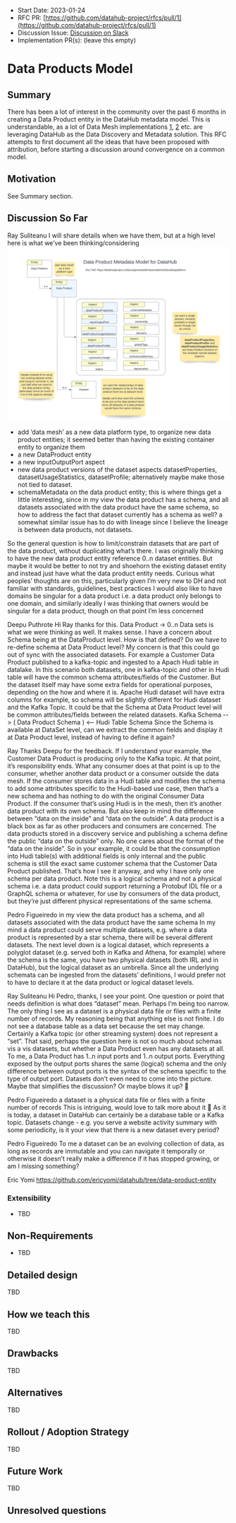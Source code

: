 - Start Date: 2023-01-24
- RFC PR: [https://github.com/datahub-project/rfcs/pull/1](https://github.com/datahub-project/rfcs/pull/1)
- Discussion Issue: [Discussion on Slack](https://datahubspace.slack.com/archives/C03UV8BNXEW/p1673471786747339)
- Implementation PR(s): (leave this empty)

# Data Products Model

## Summary

There has been a lot of interest in the community over the past 6 months in creating a Data Product entity in the DataHub metadata model.
This is understandable, as a lot of Data Mesh implementations [1](https://optum.github.io/blog/2022/03/23/data-mesh-via-datahub/), [2](https://blog.datahubproject.io/enabling-data-discovery-in-a-data-mesh-the-saxo-journey-451b06969c8f) etc. are leveraging DataHub as the Data Discovery and Metadata solution.
This RFC attempts to first document all the ideas that have been proposed with attribution, before starting a discussion around convergence on a common model.

## Motivation

See Summary section.

## Discussion So Far

Ray Suliteanu
I will share details when we have them, but at a high level here is what we’ve been thinking/considering
![img](./Jumio-DataProductEntity.png)
- add ‘data mesh’ as a new data platform type, to organize new data product entities; it seemed better than having the existing  container entity to organize them
- a new DataProduct entity
- a new inputOutputPort aspect
- new data product versions of the dataset aspects datasetProperties, datasetUsageStatistics, datasetProfile; alternatively maybe make those not tied to dataset.
- schemaMetadata on the data product entity; this is where things get a little interesting, since in my view the data product has a schema, and all datasets associated with the data product have the same schema, so how to address the fact that dataset currently has a schema as well?
a somewhat similar issue has to do with lineage since I believe the lineage is between data products, not datasets. 

So the general question is how to limit/constrain datasets that are part of the data product, without duplicating what’s there. I was originally thinking to have the new data product entity reference 0..n dataset entities. But maybe it would be better to not try and shoehorn the existing dataset entity and instead just have what the data product entity needs. Curious what peoples’ thoughts are on this, particularly given I’m very new to DH and not familiar with standards, guidelines, best practices
I would also like to have domains be singular for a data product i.e. a data product only belongs to one domain, and similarly ideally I was thinking that owners would be singular for a data product, though on that point I’m less concerned

Deepu Puthrote
Hi Ray thanks for this. Data Product -> 0..n Data sets is what we were thinking as well. It makes sense.
I have a concern about Schema being at the DataProduct level. How is that defined? Do we have to re-define schema at Data Product level? My concern is that this could go out of sync with the associated datasets.
For example a Customer Data Product published to a kafka-topic and ingested to a Apach Hudi table in datalake. In this scenario both datasets, one in kafka-topic and other in Hudi table will have the common schema attributes/fields of the Customer. But the dataset itself may have some extra fields for operational purposes, depending on the how and where it is. Apache Hudi dataset will have extra columns for example, so schema will be slightly different for Hudi dataset and the Kafka Topic.
It could be that the Schema at Data Product level will be common attributes/fields between the related datasets.
Kafka Schema --> ( Data Product Schema ) <-- Hudi Table Schema
Since the Schema is available at DataSet level, can we extract the common fields and display it at Data Product level, instead of having to define it again?

Ray
Thanks Deepu for the feedback. If I understand your example, the Customer Data Product is producing only to the Kafka topic. At that point, it’s responsibility ends. What any consumer does at that point is up to the consumer, whether another data product or a consumer outside the data mesh. If the consumer stores data in a Hudi table and modifies the schema to add some attributes specific to the Hudi-based use case, then that’s a new schema and has nothing to do with the original Consumer Data Product. If the consumer that’s using Hudi is in the mesh, then it’s another data product with its own schema.
But also keep in mind the difference between “data on the inside” and “data on the outside”. A data product is a black box as far as other producers and consumers are concerned. The data products stored in a discovery service and publishing a schema define the public “data on the outside” only. No one cares about the format of the “data on the inside”. So in your example, it could be that the consumption into Hudi table(s) with additional fields is only internal and the public schema is still the exact same customer schema that the Customer Data Product published.
That’s how I see it anyway, and why I have only one schema per data product. Note this is a logical schema and not a physical schema i.e. a data product could support returning a Protobuf IDL file or a GraphQL schema or whatever, for use by consumers of the data product, but they’re just different physical representations of the same schema.


Pedro Figueiredo
in my view the data product has a schema, and all datasets associated with the data product have the same schema
In my mind a data product could serve multiple datasets, e.g. where a data product is represented by a star schema, there will be several different datasets.
The next level down is a logical dataset, which represents a polyglot dataset (e.g. served both in Kafka and Athena, for example) where the schema is the same, you have two physical datasets (both IRL and in DataHub), but the logical dataset as an umbrella.
Since all the underlying schemata can be ingested from the datasets’ definitions, I would prefer not to have to declare it at the data product or logical dataset levels.


Ray Suliteanu
Hi Pedro, thanks, I see your point. One question or point that needs definition is what does “dataset” mean. Perhaps I’m being too narrow. The only thing I see as a dataset is a physical data file or files with a finite number of records. My reasoning being that anything else is not finite. I do not see a database table as a data set because the set may change. Certainly a Kafka topic (or other streaming system) does not represent a “set”.
That said, perhaps the question here is not so much about schemas vis a vis datasets, but whether a Data Product even has any datasets at all. To me, a Data Product has 1..n input ports and 1..n output ports. Everything exposed by the output ports shares the same (logical) schema and the only difference between output ports is the syntax of the schema specific to the type of output port. Datasets don’t even need to come into the picture. Maybe that simplifies the discussion? Or maybe blows it up? :slightly_smiling_face:


Pedro Figueiredo
a dataset is a physical data file or files with a finite number of records
This is intriguing, would love to talk more about it :slightly_smiling_face: As it is today, a dataset in DataHub can certainly be a database table or a Kafka topic. Datasets change - e.g. you serve a website activity summary with some periodicity, is it your view that there is a new dataset every period?


Pedro Figueiredo
To me a dataset can be an evolving collection of data, as long as records are immutable and you can navigate it temporally or otherwise it doesn’t really make a difference if it has stopped growing, or am I missing something?


Eric Yomi
https://github.com/ericyomi/datahub/tree/data-product-entity



### Extensibility

- TBD

## Non-Requirements

- TBD 

## Detailed design

TBD

## How we teach this

TBD

## Drawbacks

TBD

## Alternatives

TBD

## Rollout / Adoption Strategy

TBD

## Future Work

TBD


## Unresolved questions
